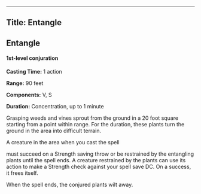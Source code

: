 -------------------------
Title: Entangle
-------------------------

## Entangle

#### 1st-level conjuration


**Casting Time:** 1 action 

**Range:** 90 feet 

**Components:** V, S 

**Duration:** Concentration, up to 1 minute


Grasping weeds and vines sprout from the ground in a 20 foot square
starting from a point within range. For the duration, these plants turn
the ground in the area into difficult terrain.

A creature in the area when you cast the spell

must succeed on a Strength saving throw or be restrained by the
entangling plants until the spell ends. A creature restrained by the
plants can use its action to make a Strength check against your spell
save DC. On a success, it frees itself.

When the spell ends, the conjured plants wilt away.


